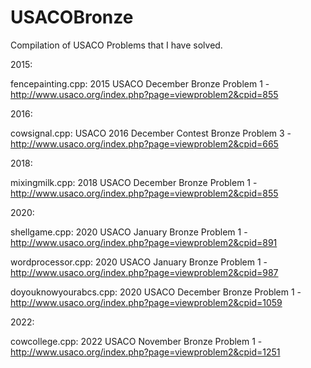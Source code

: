 # USACOBronze

Compilation of USACO Problems that I have solved.

2015:

fencepainting.cpp: 2015 USACO December Bronze Problem 1 - http://www.usaco.org/index.php?page=viewproblem2&cpid=855

2016:

cowsignal.cpp: USACO 2016 December Contest Bronze Problem 3 - http://www.usaco.org/index.php?page=viewproblem2&cpid=665

2018:

mixingmilk.cpp: 2018 USACO December Bronze Problem 1 - http://www.usaco.org/index.php?page=viewproblem2&cpid=855

2020:

shellgame.cpp: 2020 USACO January Bronze Problem 1 - http://www.usaco.org/index.php?page=viewproblem2&cpid=891

wordprocessor.cpp: 2020 USACO January Bronze Problem 1 - http://www.usaco.org/index.php?page=viewproblem2&cpid=987

doyouknowyourabcs.cpp: 2020 USACO December Bronze Problem 1 - http://www.usaco.org/index.php?page=viewproblem2&cpid=1059 

2022:

cowcollege.cpp: 2022 USACO November Bronze Problem 1 - http://www.usaco.org/index.php?page=viewproblem2&cpid=1251
